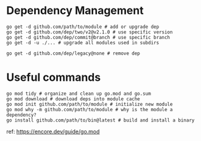 # Dependency Management

    go get -d github.com/path/to/module # add or upgrade dep
    go get -d github.com/dep/two/v2@v2.1.0 # use specific version
    go get -d github.com/dep/commit@branch # use specific branch
    go get -d -u ./... # upgrade all modules used in subdirs

    go get -d github.com/dep/legacy@none # remove dep

# Useful commands

    go mod tidy # organize and clean up go.mod and go.sum
    go mod download # download deps into module cache
    go mod init github.com/path/to/module # initialize new module
    go mod why -m github.com/path/to/module # why is the module a dependency?
    go install github.com/path/to/bin@latest # build and install a binary

ref: https://encore.dev/guide/go.mod
